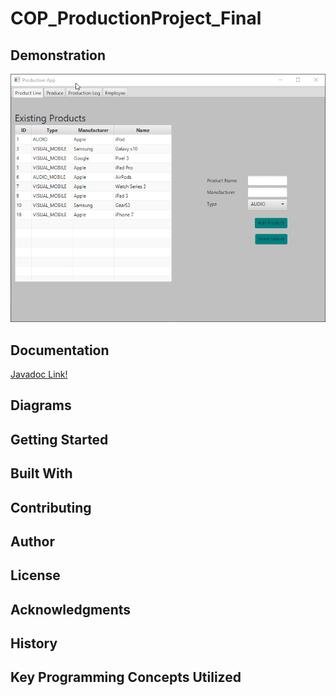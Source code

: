# COP_ProductionProject_Final




## Demonstration
![Alt text](K0bHiejnQJ.gif)


## Documentation
[Javadoc Link!](https://giannimperez.github.io/COP_ProductionProject_Final/index.html)


## Diagrams


## Getting Started


## Built With


## Contributing


## Author


## License


## Acknowledgments


## History


## Key Programming Concepts Utilized


